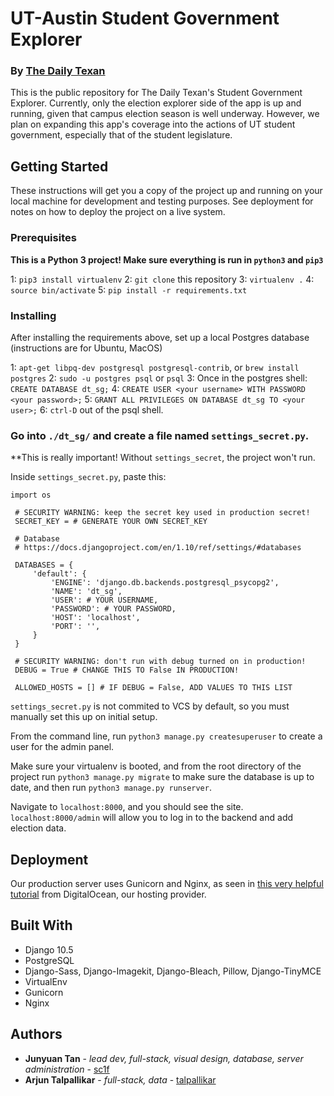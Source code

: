 # UT-Austin Student Government Explorer
### By [The Daily Texan](http://dailytexanonline.com)

This is the public repository for The Daily Texan's Student Government Explorer. Currently, only the election explorer side of the app is up and running, given that campus election season is well underway. However, we plan on expanding this app's coverage into the actions of UT student government, especially that of the student legislature.

## Getting Started

These instructions will get you a copy of the project up and running on your local machine for development and testing purposes. See deployment for notes on how to deploy the project on a live system.

### Prerequisites

**This is a Python 3 project! Make sure everything is run in `python3` and `pip3`**

1: `pip3 install virtualenv`
2: `git clone` this repository
3: `virtualenv .`
4: `source bin/activate`
5: `pip install -r requirements.txt`

### Installing

After installing the requirements above, set up a local Postgres database (instructions are for Ubuntu, MacOS)

1: `apt-get libpq-dev postgresql postgresql-contrib`, or `brew install postgres`
2: `sudo -u postgres psql` or `psql`
3: Once in the postgres shell: `CREATE DATABASE dt_sg;`
4: `CREATE USER <your username> WITH PASSWORD <your password>;`
5: `GRANT ALL PRIVILEGES ON DATABASE dt_sg TO <your user>;`
6: `ctrl-D` out of the psql shell.

### **Go into `./dt_sg/` and create a file named `settings_secret.py`.**
**This is really important! Without `settings_secret`, the project won't run.

Inside `settings_secret.py`, paste this:

```
import os
 
 # SECURITY WARNING: keep the secret key used in production secret!
 SECRET_KEY = # GENERATE YOUR OWN SECRET_KEY
 
 # Database
 # https://docs.djangoproject.com/en/1.10/ref/settings/#databases
 
 DATABASES = {
     'default': {
         'ENGINE': 'django.db.backends.postgresql_psycopg2',
         'NAME': 'dt_sg',
         'USER': # YOUR USERNAME,
         'PASSWORD': # YOUR PASSWORD,
         'HOST': 'localhost',
         'PORT': '',
     }
 }
 
 # SECURITY WARNING: don't run with debug turned on in production!
 DEBUG = True # CHANGE THIS TO False IN PRODUCTION!
 
 ALLOWED_HOSTS = [] # IF DEBUG = False, ADD VALUES TO THIS LIST
```

`settings_secret.py` is not commited to VCS by default, so you must manually set this up on initial setup.

From the command line, run `python3 manage.py createsuperuser` to create a user for the admin panel.

Make sure your virtualenv is booted, and from the root directory of the project run `python3 manage.py migrate` to make sure the database is up to date, and then run `python3 manage.py runserver`. 

Navigate to `localhost:8000`, and you should see the site. `localhost:8000/admin` will allow you to log in to the backend and add election data.

## Deployment

Our production server uses Gunicorn and Nginx, as seen in [this very helpful tutorial](https://www.digitalocean.com/community/tutorials/how-to-set-up-django-with-postgres-nginx-and-gunicorn-on-ubuntu-16-04) from DigitalOcean, our hosting provider.


## Built With

* Django 10.5
* PostgreSQL
* Django-Sass, Django-Imagekit, Django-Bleach, Pillow, Django-TinyMCE
* VirtualEnv
* Gunicorn
* Nginx

## Authors

* **Junyuan Tan** - *lead dev, full-stack, visual design, database, server administration* - [sc1f](https://github.com/sc1f)
* **Arjun Talpallikar** - *full-stack, data* - [talpallikar](https://github.com/talpallikar)

